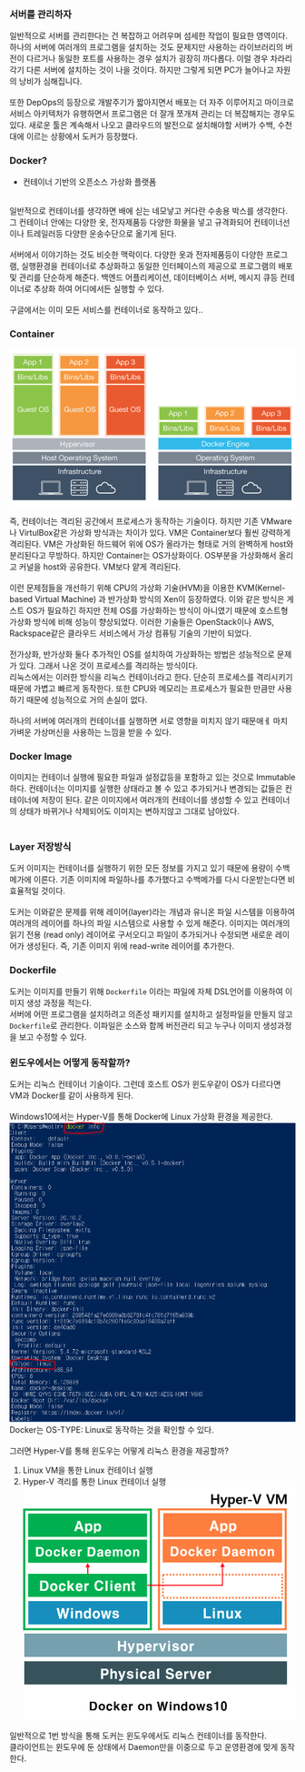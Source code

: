 ### 서버를 관리하자
일반적으로 서버를 관리한다는 건 복잡하고 어려우며 섬세한 작업이 필요한 영역이다.
하나의 서버에 여러개의 프로그램을 설치하는 것도 문제지만 사용하는 라이브러리의 버전이 다르거나
동일한 포트를 사용하는 경우 설치가 굉장히 까다롭다. 이럴 경우 차라리 각기 다른 서버에 설치하는 것이
나을 것이다. 하지만 그렇게 되면 PC가 늘어나고 자원의 낭비가 심해집니다.<br>
<br>
또한 DepOps의 등장으로 개발주기가 짧아지면서 배포는 더 자주 이루어지고 마이크로서비스 아키텍처가 유행하면서
프로그램은 더 잘개 쪼개져 관리는 더 복잡해지는 경우도 있다. 새로운 툴은 계속해서 나오고
클라우드의 발전으로 설치해야할 서버가 수백, 수천대에 이르는 상황에서 도커가 등장했다.

### Docker?
* 컨테이너 기반의 오픈소스 가상화 플랫폼<br><br>

일반적으로 컨테이너를 생각하면 배에 싣는 네모낳고 커다란 수송용 박스를 생각한다. 그 컨테이너 안에는
다양한 옷, 전자제품등 다양한 화물을 넣고 규격화되어 컨테이너선이나 트레일러등 다양한 운송수단으로 옮기게 된다.<br>
<br>
서버에서 이야기하는 것도 비슷한 맥락이다. 다양한 옷과 전자제품등이 다양한 프로그램, 실행환경을
컨테이너로 추상화하고 동일한 인터페이스의 제공으로 프로그램의 배포 및 관리를 단순하게 해준다.
백엔드 어플리케이션, 데이터베이스 서버, 메시지 큐등 컨테이너로 추상화 하여 어디에서든 실행할 수 있다.<br>
<br>
구글에서는 이미 모든 서비스를 컨테이너로 동작하고 있다..<br>

### Container
![docker](../image/docker.png)
<br>

즉, 컨테이너는 격리된 공간에서 프로세스가 동작하는 기술이다. 하지만 기존 VMware나 VirtulBox같은
가상화 방식과는 차이가 있다. VM은 Container보다 훨씬 강력하게 격리된다. VM은 가상화된 하드웨어
위에 OS가 올라가는 형태로 거의 완벽하게 host와 분리된다고 무방하다. 하지만 Container는 OS가상화이다.
OS부분을 가상화해서 올리고 커널을 host와 공유한다. VM보다 얕게 격리된다.<br>
<br>
이런 문제점들을 개선하기 위해 CPU의 가상화 기술(HVM)을 이용한 KVM(Kernel-based Virtual Machine)
과 반가상화 방식의 Xen이 등장하였다. 이와 같은 방식은 게스트 OS가 필요하긴 하지만 전체 OS를 가상화하는
방식이 아니였기 때문에 호스트형 가상화 방식에 비해 성능이 향상되었다. 이러한 기술들은 OpenStack이나 AWS,
Rackspace같은 클라우드 서비스에서 가상 컴퓨팅 기술의 기반이 되었다.<br>
<br>
전가상화, 반가상화 둘다 추가적인 OS를 설치하여 가상화하는 방법은 성능적으로 문제가 있다. 그래서
나온 것이 프로세스를 격리하는 방식이다.<br>
리눅스에서는 이러한 방식을 리눅스 컨테이너라고 한다. 단순히 프로세스를 격리시키기 때문에 가볍고
빠르게 동작한다. 또한 CPU와 메모리는 프로세스가 필요한 만큼만 사용하기 때문에 성능적으로 거의 손실이 없다.<br>
<br>
하나의 서버에 여러개의 컨테이너를 실행하면 서로 영향을 미치지 않기 때문애ㅔ 마치 가벼운 가상머신을
사용하는 느낌을 받을 수 있다.<br>

### Docker Image
이미지는 컨테이너 실행에 필요한 파일과 설정값등을 포함하고 있는 것으로 Immutable하다.
컨테이너는 이미지를 실행한 상태라고 볼 수 있고 추가되거나 변경되는 값들은 컨테이너에 저장이 된다.
같은 이미지에서 여러개의 컨테이너를 생성할 수 있고 컨테이너의 상태가 바뀌거나 삭제되어도 이미지는 변하지않고
그대로 남아있다.<br>
<br>

### Layer 저장방식
도커 이미지는 컨테이너를 실행하기 위한 모든 정보를 가지고 있기 때문에 용량이 수백메가에 이른다.
기존 이미지에 파일하나를 추가했다고 수백메가를 다시 다운받는다면 비효율적일 것이다.<br>
<br>
도커는 이와같은 문제를 위해 레이어(layer)라는 개념과 유니온 파일 시스템을 이용하여 여러개의 레이어를 하나의
파일 시스템으로 사용할 수 있게 해준다. 이미지는 여러개의 읽기 전용 (read only) 레이어로 구서오디고
파일이 추가되거나 수정되면 새로운 레이어가 생성된다. 즉, 기존 이미지 위에 read-write 레이어를 
추가한다.

### Dockerfile
도커는 이미지를 만들기 위해 `Dockerfile` 이라는 파일에 자체 DSL언어를 이용하여 이미지 생성 과정을 적는다.<br>
서버에 어떤 프로그램을 설치하려고 의존성 패키지를 설치하고 설정파일을 만들지 않고 `Dockerfile`로
 관리한다. 이파일은 소스와 함께 버전관리 되고 누구나 이미지 생성과정을 보고 수정할 수 있다.

### 윈도우에서는 어떻게 동작할까?
도커는 리눅스 컨테이너 기술이다. 그런데 호스트 OS가 윈도우같이 OS가 다르다면 VM과 Docker를
같이 사용하게 된다.<br>
<br>
Windows10에서는 Hyper-V를 통해 Docker에 Linux 가상화 환경을 제공한다.<br>
![docker-info](../image/docker-info.PNG)
Docker는 OS-TYPE: Linux로 동작하는 것을 확인할 수 있다.<br>
<br>
그러면 Hyper-V를 통해 윈도우는 어떻게 리눅스 환경을 제공할까?<br>
1. Linux VM을 통한 Linux 컨테이너 실행
2. Hyper-V 격리를 통한 Linux 컨테이너 실행
![docker-on-window](../image/docker-on-windows.png)

일반적으로 1번 방식을 통해 도커는 윈도우에서도 리눅스 컨테이너를 동작한다.<br>
클라이언트는 윈도우에 둔 상태에서 Daemon만을 이중으로 두고 운영환경에 맞게 동작한다.<br>
<br>

